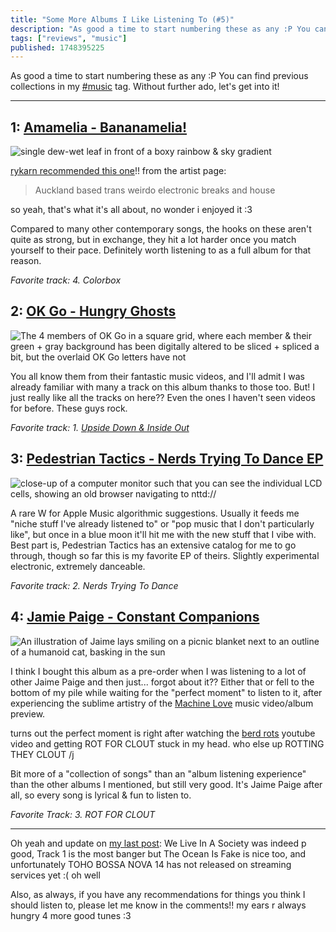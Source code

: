 ```yaml
---
title: "Some More Albums I Like Listening To (#5)"
description: "As good a time to start numbering these as any :P You can find previous collections in my [#music](https://wolfgirl.dev/tags/music/) tag...."
tags: ["reviews", "music"]
published: 1748395225
---
```


As good a time to start numbering these as any :P You can find previous collections in my [#music](https://wolfgirl.dev/tags/music/) tag. Without further ado, let's get into it!

---

## 1: [Amamelia - Bananamelia!](https://amamelia.bandcamp.com/album/bananamelia)

![single dew-wet leaf in front of a boxy rainbow & sky gradient](<https://static.wolfgirl.dev/polywolf/blog/019713f0-c9b3-7775-83a5-4752d66f6b08/IMG_9647.jpeg>)

[rykarn recommended this one](https://social.treehouse.systems/@rykarn/114431434221521450)!! from the artist page:

> Auckland based trans weirdo electronic breaks and house

so yeah, that's what it's all about, no wonder i enjoyed it :3

Compared to many other contemporary songs, the hooks on these aren't quite as strong, but in exchange, they hit a lot harder once you match yourself to their pace. Definitely worth listening to as a full album for that reason.

*Favorite track: 4. Colorbox*

## 2: [OK Go - Hungry Ghosts](https://paracadute.bandcamp.com/album/hungry-ghosts)

![The 4 members of OK Go in a square grid, where each member & their green + gray background has been digitally altered to be sliced + spliced a bit, but the overlaid OK Go letters have not](<https://static.wolfgirl.dev/polywolf/blog/019713f0-c9b3-7775-83a5-4752d66f6b08/IMG_9648.jpeg>)

You all know them from their fantastic music videos, and I'll admit I was already familiar with many a track on this album thanks to those too. But! I just really like all the tracks on here?? Even the ones I haven't seen videos for before. These guys rock.

*Favorite track: 1. [Upside Down & Inside Out](https://youtu.be/LWGJA9i18Co)*

## 3: [Pedestrian Tactics - Nerds Trying To Dance EP](https://madzoo.bandcamp.com/album/nerds-trying-to-dance-ep)

![close-up of a computer monitor such that you can see the individual LCD cells, showing an old browser navigating to nttd://](<https://static.wolfgirl.dev/polywolf/blog/019713f0-c9b3-7775-83a5-4752d66f6b08/IMG_9649.jpeg>)

A rare W for Apple Music algorithmic suggestions. Usually it feeds me "niche stuff I've already listened to" or "pop music that I don't particularly like", but once in a blue moon it'll hit me with the new stuff that I vibe with. Best part is, Pedestrian Tactics has an extensive catalog for me to go through, though so far this is my favorite EP of theirs. Slightly experimental electronic, extremely danceable.

*Favorite track: 2. Nerds Trying To Dance*

## 4: [Jamie Paige - Constant Companions](https://jamiepaige.bandcamp.com/album/constant-companions)

![An illustration of Jaime lays smiling on a picnic blanket next to an outline of a humanoid cat, basking in the sun](<https://static.wolfgirl.dev/polywolf/blog/019713f0-c9b3-7775-83a5-4752d66f6b08/IMG_9650.jpeg>)

I think I bought this album as a pre-order when I was listening to a lot of other Jaime Paige and then just... forgot about it?? Either that or fell to the bottom of my pile while waiting for the "perfect moment" to listen to it, after experiencing the sublime artistry of the [Machine Love](https://youtu.be/sqK-jh4TDXo) music video/album preview.

turns out the perfect moment is right after watching the [berd rots](https://youtu.be/h7an0I2yArw) youtube video and getting ROT FOR CLOUT stuck in my head. who else up ROTTING THEY CLOUT /j

Bit more of a "collection of songs" than an "album listening experience" than the other albums I mentioned, but still very good. It's Jaime Paige after all, so every song is lyrical & fun to listen to.

*Favorite Track: 3. ROT FOR CLOUT*

---

Oh yeah and update on [my last post](https://wolfgirl.dev/blog/2025-04-30-some-albums-i-am-looking-forward-to/): We Live In A Society was indeed p good, Track 1 is the most banger but The Ocean Is Fake is nice too, and unfortunately TOHO BOSSA NOVA 14 has not released on streaming services yet :( oh well

Also, as always, if you have any recommendations for things you think I should listen to, please let me know in the comments!! my ears r always hungry 4 more good tunes :3